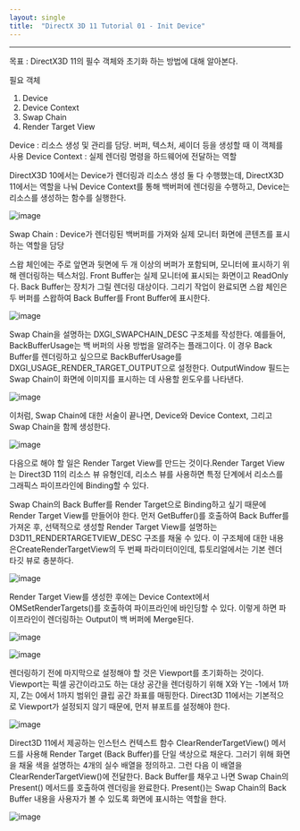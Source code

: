 ```yaml
---
layout: single
title:  "DirectX 3D 11 Tutorial 01 - Init Device"
---
```


---

목표 : DirectX3D 11의 필수 객체와 초기화 하는 방법에 대해 알아본다.

필요 객체
1. Device
2. Device Context
3. Swap Chain
4. Render Target View

Device : 리소스 생성 및 관리를 담당. 버퍼, 텍스처, 셰이더 등을 생성할 때 이 객체를 사용
Device Context : 실제 렌더링 명령을 하드웨어에 전달하는 역할

DirectX3D 10에서는 Device가 렌더링과 리소스 생성 둘 다 수행했는데, DirectX3D 11에서는 역할을 나눠 Device Context를 통해 백버퍼에 렌더링을 수행하고, Device는 리소스를 생성하는 함수를 실행한다.

![image](https://techpubs.jurassic.nl/manuals/nt/developer/Perf_GetStarted/sgi_html/figures/double.buffering.gif)

Swap Chain : Device가 렌더링된 백버퍼를 가져와 실제 모니터 화면에 콘텐츠를 표시하는 역할을 담당

스왑 체인에는 주로 앞면과 뒷면에 두 개 이상의 버퍼가 포함되며, 모니터에 표시하기 위해 렌더링하는 텍스처임. Front Buffer는 실제 모니터에 표시되는 화면이고 ReadOnly다. Back Buffer는 장치가 그릴 렌더링 대상이다. 그리기 작업이 완료되면 스왑 체인은 두 버퍼를 스왑하여  Back Buffer를 Front Buffer에 표시한다.

![image](https://postfiles.pstatic.net/MjAyMzEwMTJfMTI1/MDAxNjk3MDg5Mzg0NjQx.voIZOG70eWqRLmJyRXzfIeuSE1rfCkiuwZGP09z0X6Ig.-1wHcrddNa_fUDUBm0796cMP325Kxlnu_TSDxZosDQYg.PNG.gongjunyeol/image.png?type=w773)

Swap Chain을 설명하는 DXGI_SWAPCHAIN_DESC 구조체​를 작성한다. 예를들어, BackBufferUsage는 백 버퍼의 사용 방법을 알려주는 플래그이다. 이 경우 Back Buffer를 렌더링하고 싶으므로 BackBufferUsage를 DXGI_USAGE_RENDER_TARGET_OUTPUT으로 설정한다. OutputWindow 필드는 Swap Chain이 화면에 이미지를 표시하는 데 사용할 윈도우를 나타낸다.

![image](https://postfiles.pstatic.net/MjAyMzEwMTJfMTkx/MDAxNjk3MDkwNjM4NTIz.frxngpI0lGKSyV05rvnE7Y3SVmPwXAvwN1DS285pL10g.Wn8W27M3C2cq68EMM1or_cXM_kcVPXzC_e0Se6uamE4g.PNG.gongjunyeol/image.png?type=w773)

이처럼, Swap Chain에 대한 서술이 끝나면, Device와 Device Context, 그리고 Swap Chain을 함께 생성한다.

![image](https://postfiles.pstatic.net/MjAyMzEwMTJfOTEg/MDAxNjk3MDkwNDIxNzcy.4X2XFHB-lACQM-YvxcJLxTXvwoYogKMuKEKbTLfFKtIg.LFigtl5ITgYrnEQGsar320KRxn7DEpd7few9CfaxbNIg.PNG.gongjunyeol/image.png?type=w773)

다음으로 해야 할 일은 Render Target View를 만드는 것이다.Render Target View는 Direct3D 11의 리소스 뷰 유형인데, 리소스 뷰를 사용하면 특정 단계에서 리소스를 그래픽스 파이프라인에 Binding할 수 있다.

Swap Chain의 Back Buffer를 Render Target으로 Binding하고 싶기 때문에 Render Target View를 만들어야 한다. 먼저 GetBuffer()를 호출하여 Back Buffer를 가져온 후, 선택적으로 생성할 Render Target View를 설명하는 D3D11_RENDERTARGETVIEW_DESC 구조를 채울 수 있다. 이 구조체에 대한 내용은CreateRenderTargetView의 두 번째 파라미터이인데, 튜토리얼에서는 기본 렌더 타깃 뷰로 충분하다.

![image](https://postfiles.pstatic.net/MjAyMzEwMTJfMTcx/MDAxNjk3MDkwNTY5OTU4.R4YYThnyGMV3E1R-fZXWXoF711wjOwZA0lGMHpb6xpog.K-NyQwEThVz1O5DuN1RtD9ZwS2kf7u9Qw3AyOrZ19fUg.PNG.gongjunyeol/image.png?type=w773)

Render Target View를 생성한 후에는 Device Context에서 OMSetRenderTargets()를 호출하여 파이프라인에 바인딩할 수 있다. 이렇게 하면 파이프라인이 렌더링하는 Output이 백 버퍼에 Merge된다.

![image](https://postfiles.pstatic.net/MjAyMzEwMTJfMTAy/MDAxNjk3MDkwODY1MDQ1.wIhhKPtXAsqMhMVbmJUx_kBd2SlenFtZXZ1iiLjCHusg.NAtPVOqo4cpKU5Q-tBfW5Js8u7O3bd5SSKygp1KrqmQg.PNG.gongjunyeol/image.png?type=w773)

![image](https://postfiles.pstatic.net/MjAyMzEwMTJfMjQx/MDAxNjk3MDkwODgxMDIx.nMr3eiHY1u7S1vOsDXdtTmPsA3-UMIleag4wY-2guAAg.CbuA0AvJbY--COHy7fyjXAe-vBlscoBslagpWjojUi4g.PNG.gongjunyeol/image.png?type=w773)

렌더링하기 전에 마지막으로 설정해야 할 것은 Viewport를 초기화하는 것이다. Viewport는 픽셀 공간이라고도 하는 대상 공간을 렌더링하기 위해 X와 Y는 -1에서 1까지, Z는 0에서 1까지 범위인 클립 공간 좌표를 매핑한다. Direct3D 11에서는 기본적으로 Viewport가 설정되지 않기 때문에, 먼저 뷰포트를 설정해야 한다.

![image](https://postfiles.pstatic.net/MjAyMzEwMTJfMTIz/MDAxNjk3MDkxMjA3MjU1.6yYVMm3kOkTrF6Lg2wUw2sUdyy88XddsIzxD0kuJvAog.Cd6sMFrufg1Ho1Easz1yNS9tRZKtqWqJpKcqoIlT8fYg.PNG.gongjunyeol/image.png?type=w773)

Direct3D 11에서 제공하는 인스턴스 컨텍스트 함수 ClearRenderTargetView() 메서드를 사용해 Render Target (Back Buffer)를 단일 색상으로 채운다. 그러기 위해 화면을 채울 색을 설명하는 4개의 실수 배열을 정의하고. 그런 다음 이 배열을 ClearRenderTargetView()에 전달한다. Back Buffer를 채우고 나면 Swap Chain의 Present() 메서드를 호출하여 렌더링을 완료한다. Present()는 Swap Chain의 Back Buffer 내용을 사용자가 볼 수 있도록 화면에 표시하는 역할을 한다.

![image](https://postfiles.pstatic.net/MjAyMzEwMTJfOTcg/MDAxNjk3MDkyMTY4OTgw.vMLpAootgsZHLZU2KZFHPUlhykkk-3aCvVXSx2uLnjYg.prk-0OM17BYkNYWuzpHHWlRhRParM8ehrRKW5LBeBG0g.PNG.gongjunyeol/image.png?type=w773)